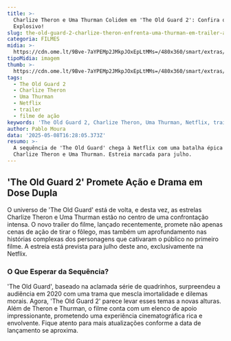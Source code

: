 ```yaml
---
title: >-
  Charlize Theron e Uma Thurman Colidem em 'The Old Guard 2': Confira o Trailer
  Explosivo!
slug: the-old-guard-2-charlize-theron-enfrenta-uma-thurman-em-trailer-assista
categoria: FILMES
midia: >-
  https://cdn.ome.lt/9Bve-7aYPEMp2JMkpJOxEpLtMMs=/480x360/smart/extras/conteudos/omelete_THUMB_-_2025-05-08T123243.191.png
tipoMidia: imagem
thumb: >-
  https://cdn.ome.lt/9Bve-7aYPEMp2JMkpJOxEpLtMMs=/480x360/smart/extras/conteudos/omelete_THUMB_-_2025-05-08T123243.191.png
tags:
  - The Old Guard 2
  - Charlize Theron
  - Uma Thurman
  - Netflix
  - trailer
  - filme de ação
keywords: 'The Old Guard 2, Charlize Theron, Uma Thurman, Netflix, trailer, filme de ação'
author: Pablo Moura
data: '2025-05-08T16:28:05.373Z'
resumo: >-
  A sequência de 'The Old Guard' chega à Netflix com uma batalha épica entre
  Charlize Theron e Uma Thurman. Estreia marcada para julho.
---
```


## 'The Old Guard 2' Promete Ação e Drama em Dose Dupla

O universo de 'The Old Guard' está de volta, e desta vez, as estrelas Charlize Theron e Uma Thurman estão no centro de uma confrontação intensa. O novo trailer do filme, lançado recentemente, promete não apenas cenas de ação de tirar o fôlego, mas também um aprofundamento nas histórias complexas dos personagens que cativaram o público no primeiro filme. A estreia está prevista para julho deste ano, exclusivamente na Netflix.

### O Que Esperar da Sequência?

'The Old Guard', baseado na aclamada série de quadrinhos, surpreendeu a audiência em 2020 com uma trama que mescla imortalidade e dilemas morais. Agora, 'The Old Guard 2' parece levar esses temas a novas alturas. Além de Theron e Thurman, o filme conta com um elenco de apoio impressionante, prometendo uma experiência cinematográfica rica e envolvente. Fique atento para mais atualizações conforme a data de lançamento se aproxima.
